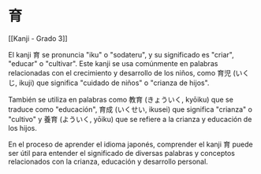 # 育

[[Kanji - Grado 3]]

El kanji 育 se pronuncia "iku" o "sodateru", y su significado es "criar", "educar" o "cultivar". Este kanji se usa comúnmente en palabras relacionadas con el crecimiento y desarrollo de los niños, como 育児 (いくじ, ikuji) que significa "cuidado de niños" o "crianza de hijos".

También se utiliza en palabras como 教育 (きょういく, kyōiku) que se traduce como "educación", 育成 (いくせい, ikusei) que significa "crianza" o "cultivo" y 養育 (よういく, yōiku) que se refiere a la crianza y educación de los hijos.

En el proceso de aprender el idioma japonés, comprender el kanji 育 puede ser útil para entender el significado de diversas palabras y conceptos relacionados con la crianza, educación y desarrollo personal.
